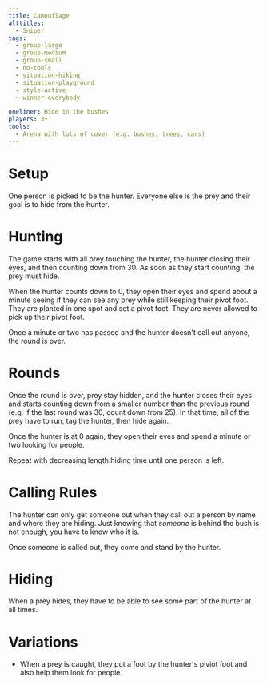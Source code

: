 ```yaml
---
title: Camouflage
alttitles:
  - Sniper
tags:
  - group-large
  - group-medium
  - group-small
  - no-tools
  - situation-hiking
  - situation-playground
  - style-active
  - winner-everybody

oneliner: Hide in the bushes
players: 3+
tools:
  - Arena with lots of cover (e.g. bushes, trees, cars)
---
```

# Setup
One person is picked to be the hunter. Everyone else is the prey and their goal is to hide from the hunter.

# Hunting
The game starts with all prey touching the hunter, the hunter closing their eyes, and then counting down from 30. As soon as they start counting, the prey must hide.

When the hunter counts down to 0, they open their eyes and spend about a minute seeing if they can see any prey while still keeping their pivot foot. They are planted in one spot and set a pivot foot. They are never allowed to pick up their pivot foot.

Once a minute or two has passed and the hunter doesn't call out anyone, the round is over.

# Rounds
Once the round is over, prey stay hidden, and the hunter closes their eyes and starts counting down from a smaller number than the previous round (e.g. if the last round was 30, count down from 25). In that time, all of the prey have to run, tag the hunter, then hide again.

Once the hunter is at 0 again, they open their eyes and spend a minute or two looking for people.

Repeat with decreasing length hiding time until one person is left.

# Calling Rules
The hunter can only get someone out when they call out a person by name and where they are hiding. Just knowing that _someone_ is behind the bush is not enough, you have to know who it is.

Once someone is called out, they come and stand by the hunter.

# Hiding
When a prey hides, they have to be able to see some part of the hunter at all times.

# Variations
* When a prey is caught, they put a foot by the hunter's piviot foot and also help them look for people.

